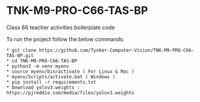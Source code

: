 # TNK-M9-PRO-C66-TAS-BP

Class 66 teacher activities boilerplate code

To run the project follow the below commands:

```
* git clone https://github.com/Tynker-Computer-Vision/TNK-M9-PRO-C66-TAS-BP.git
* cd TNK-M9-PRO-C66-TAS-BP
* python3 -m venv myenv
* source myenv/bin/activate ( For Linux & Mac )
* myenv/Scripts/activate.bat ( Windows )
* pip install -r requirements.txt
* Download yolov3.weights : https://pjreddie.com/media/files/yolov3.weights
```

